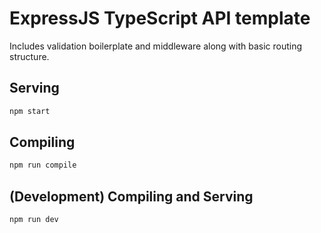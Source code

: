 # ExpressJS TypeScript API template

Includes validation boilerplate and middleware along with basic routing structure.

## Serving

```bash
npm start
```

## Compiling

```bash
npm run compile
```

## (Development) Compiling and Serving

```bash
npm run dev
```
